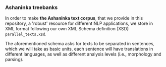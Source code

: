 ### Ashaninka treebanks

In order to make **the Ashaninka text corpus**, that we provide in this repository, a 'robust' resource for different NLP applications, we store in XML format following our own XML Schema definition (XSD) `parallel_texts.xsd`. 

The aforementioned schema asks for texts to be separated in sentences, which we will take as basic units, each sentence will have translations in different languages, as well as different analysis levels (i.e., morphology and parsing).  
